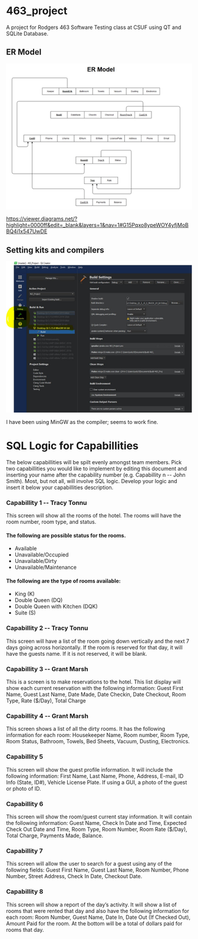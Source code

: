 # 463_project
A project for Rodgers 463 Software Testing class at CSUF using QT and SQLite Database.  


## ER Model

![ER Model Concept](ERModel1.JPG)

https://viewer.diagrams.net/?highlight=0000ff&edit=_blank&layers=1&nav=1#G15Pqxo8ypeWOY4yfjMoBBQ4i1x547UwDE

## Setting kits and compilers

![QT Compilers](QTCompile.JPG)

I have been using MinGW as the compiler; seems to work fine.

# SQL Logic for Capabillities
The below capabillities will be spilt evenly amongst team members.  Pick two capabillities you would like to implement by editing this document and inserting your name after the capability number (e.g. Capabillity n -- John Smith).  Most, but not all, will involve SQL logic.  Develop your logic and insert it below your capabillities description.

### Capabillity 1 -- Tracy Tonnu
This screen will show all the rooms of the hotel.  The rooms will have the room number, room type, and status.  
#### The following are possible status for the rooms.
* Available
* Unavailable/Occupied
* Unavailable/Dirty
* Unavailable/Maintenance

#### The following are the type of rooms available:
* King (K)
* Double Queen (DQ)
* Double Queen with Kitchen (DQK)
* Suite (S)

### Capabillity 2 -- Tracy Tonnu
This screen will have a list of the room going down vertically and the next 7 days going across horizontally.  If the room is reserved for that day, it will have the guests name.  If it is not reserved, it will be blank.

### Capabillity 3 -- Grant Marsh
This is a screen is to make reservations to the hotel.  This list display will show each current reservation with the following information:  Guest First Name, Guest Last Name, Date Made,  Date Checkin,  Date Checkout,  Room Type,  Rate ($/Day), Total Charge

### Capabillity 4 -- Grant Marsh
This screen shows a list of all the dirty rooms.  It has the following information for each room: Housekeeper Name, Room number, Room Type, Room Status, Bathroom,  Towels, Bed Sheets, Vacuum, Dusting, Electronics.  

### Capabillity 5
This screen will show the guest profile information.  It will include the following information: First Name, Last Name, Phone, Address, E-mail,  ID Info (State, ID#), Vehicle License Plate.
If using a GUI, a photo of the guest or photo of ID.

### Capabillity 6
This screen will show the room/guest current stay information.  It will contain the following information:  Guest Name, Check In Date and Time, Expected Check Out Date and Time,  Room Type, Room Number, Room Rate ($/Day), Total Charge, Payments Made, Balance.

### Capabillity 7
This screen will allow the user to search for a guest using any of the following fields: Guest First Name, Guest Last Name, Room Number, Phone Number, Street Address, Check In Date, Checkout Date.

### Capabillity 8
This screen will show a report of the day’s activity.  It will show a list of rooms that were rented that day and also have the following information for each room: Room Number, Guest Name, Date In, Date Out (If Checked Out), Amount Paid for the room. At the bottom will be a total of dollars paid for rooms that day.
